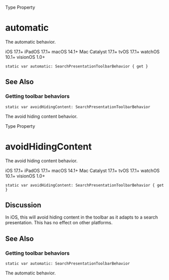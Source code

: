Type Property

# automatic

The automatic behavior.

iOS 17.1+  iPadOS 17.1+  macOS 14.1+  Mac Catalyst 17.1+  tvOS 17.1+  watchOS
10.1+  visionOS 1.0+

    
    
    static var automatic: SearchPresentationToolbarBehavior { get }

## See Also

### Getting toolbar behaviors

`static var avoidHidingContent: SearchPresentationToolbarBehavior`

The avoid hiding content behavior.

Type Property

# avoidHidingContent

The avoid hiding content behavior.

iOS 17.1+  iPadOS 17.1+  macOS 14.1+  Mac Catalyst 17.1+  tvOS 17.1+  watchOS
10.1+  visionOS 1.0+

    
    
    static var avoidHidingContent: SearchPresentationToolbarBehavior { get }

## Discussion

In iOS, this will avoid hiding content in the toolbar as it adapts to a search
presentation. This has no effect on other platforms.

## See Also

### Getting toolbar behaviors

`static var automatic: SearchPresentationToolbarBehavior`

The automatic behavior.


